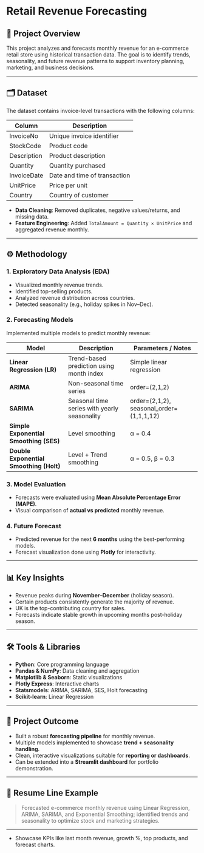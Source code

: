 # Retail Revenue Forecasting

## 📌 Project Overview
This project analyzes and forecasts monthly revenue for an e-commerce retail store using historical transaction data. The goal is to identify trends, seasonality, and future revenue patterns to support inventory planning, marketing, and business decisions.

---

## 🗂 Dataset
The dataset contains invoice-level transactions with the following columns:

| Column       | Description                             |
|-------------|-----------------------------------------|
| InvoiceNo   | Unique invoice identifier               |
| StockCode   | Product code                            |
| Description | Product description                     |
| Quantity    | Quantity purchased                       |
| InvoiceDate | Date and time of transaction             |
| UnitPrice   | Price per unit                            |
| Country     | Country of customer                       |

- **Data Cleaning**: Removed duplicates, negative values/returns, and missing data.  
- **Feature Engineering**: Added `TotalAmount = Quantity × UnitPrice` and aggregated revenue monthly.

---

## ⚙️ Methodology

### 1. Exploratory Data Analysis (EDA)
- Visualized monthly revenue trends.
- Identified top-selling products.
- Analyzed revenue distribution across countries.
- Detected seasonality (e.g., holiday spikes in Nov–Dec).

### 2. Forecasting Models
Implemented multiple models to predict monthly revenue:

| Model                                 | Description                                      | Parameters / Notes |
|--------------------------------------|-------------------------------------------------|------------------|
| **Linear Regression (LR)**           | Trend-based prediction using month index       | Simple linear regression |
| **ARIMA**                             | Non-seasonal time series                        | order=(2,1,2) |
| **SARIMA**                            | Seasonal time series with yearly seasonality   | order=(2,1,2), seasonal_order=(1,1,1,12) |
| **Simple Exponential Smoothing (SES)** | Level smoothing                                | α = 0.4 |
| **Double Exponential Smoothing (Holt)** | Level + Trend smoothing                         | α = 0.5, β = 0.3 |

### 3. Model Evaluation
- Forecasts were evaluated using **Mean Absolute Percentage Error (MAPE)**.  
- Visual comparison of **actual vs predicted** monthly revenue.

### 4. Future Forecast
- Predicted revenue for the next **6 months** using the best-performing models.  
- Forecast visualization done using **Plotly** for interactivity.

---

## 📊 Key Insights
- Revenue peaks during **November–December** (holiday season).  
- Certain products consistently generate the majority of revenue.  
- UK is the top-contributing country for sales.  
- Forecasts indicate stable growth in upcoming months post-holiday season.

---

## 🛠 Tools & Libraries
- **Python**: Core programming language  
- **Pandas & NumPy**: Data cleaning and aggregation  
- **Matplotlib & Seaborn**: Static visualizations  
- **Plotly Express**: Interactive charts  
- **Statsmodels**: ARIMA, SARIMA, SES, Holt forecasting  
- **Scikit-learn**: Linear Regression

---

## 🚀 Project Outcome
- Built a robust **forecasting pipeline** for monthly revenue.  
- Multiple models implemented to showcase **trend + seasonality handling**.  
- Clean, interactive visualizations suitable for **reporting or dashboards**.  
- Can be extended into a **Streamlit dashboard** for portfolio demonstration.

---

## 💼 Resume Line Example
> Forecasted e-commerce monthly revenue using Linear Regression, ARIMA, SARIMA, and Exponential Smoothing; identified trends and seasonality to optimize stock and marketing strategies.

---

- Showcase KPIs like last month revenue, growth %, top products, and forecast charts.  

